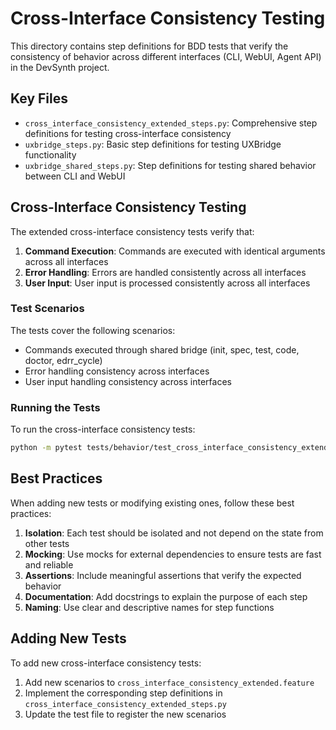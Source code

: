 # Cross-Interface Consistency Testing

This directory contains step definitions for BDD tests that verify the consistency of behavior across different interfaces (CLI, WebUI, Agent API) in the DevSynth project.

## Key Files

- `cross_interface_consistency_extended_steps.py`: Comprehensive step definitions for testing cross-interface consistency
- `uxbridge_steps.py`: Basic step definitions for testing UXBridge functionality
- `uxbridge_shared_steps.py`: Step definitions for testing shared behavior between CLI and WebUI

## Cross-Interface Consistency Testing

The extended cross-interface consistency tests verify that:

1. **Command Execution**: Commands are executed with identical arguments across all interfaces
2. **Error Handling**: Errors are handled consistently across all interfaces
3. **User Input**: User input is processed consistently across all interfaces

### Test Scenarios

The tests cover the following scenarios:

- Commands executed through shared bridge (init, spec, test, code, doctor, edrr_cycle)
- Error handling consistency across interfaces
- User input handling consistency across interfaces

### Running the Tests

To run the cross-interface consistency tests:

```bash
python -m pytest tests/behavior/test_cross_interface_consistency_extended.py -v
```

## Best Practices

When adding new tests or modifying existing ones, follow these best practices:

1. **Isolation**: Each test should be isolated and not depend on the state from other tests
2. **Mocking**: Use mocks for external dependencies to ensure tests are fast and reliable
3. **Assertions**: Include meaningful assertions that verify the expected behavior
4. **Documentation**: Add docstrings to explain the purpose of each step
5. **Naming**: Use clear and descriptive names for step functions

## Adding New Tests

To add new cross-interface consistency tests:

1. Add new scenarios to `cross_interface_consistency_extended.feature`
2. Implement the corresponding step definitions in `cross_interface_consistency_extended_steps.py`
3. Update the test file to register the new scenarios